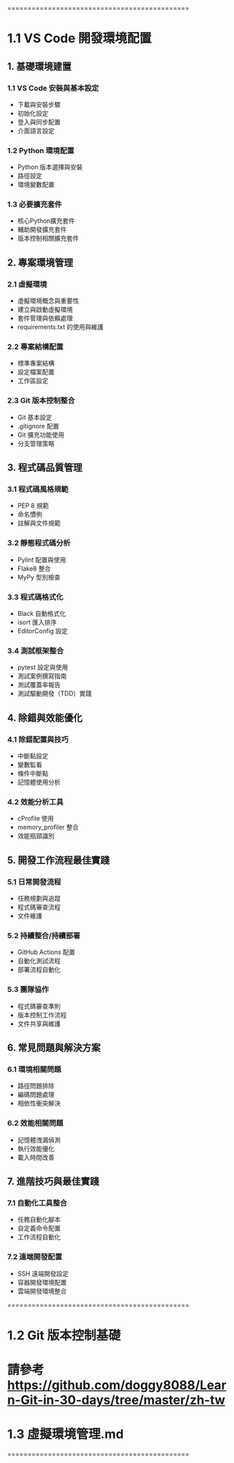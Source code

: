 =============================================
# 1.1 VS Code 開發環境配置
## 1. 基礎環境建置
### 1.1 VS Code 安裝與基本設定
- 下載與安裝步驟
- 初始化設定
- 登入與同步配置
- 介面語言設定

### 1.2 Python 環境配置
- Python 版本選擇與安裝
- 路徑設定
- 環境變數配置

### 1.3 必要擴充套件
- 核心Python擴充套件
- 輔助開發擴充套件
- 版本控制相關擴充套件

## 2. 專案環境管理
### 2.1 虛擬環境
- 虛擬環境概念與重要性
- 建立與啟動虛擬環境
- 套件管理與依賴處理
- requirements.txt 的使用與維護

### 2.2 專案結構配置
- 標準專案結構
- 設定檔案配置
- 工作區設定

### 2.3 Git 版本控制整合
- Git 基本設定
- .gitignore 配置
- Git 擴充功能使用
- 分支管理策略

## 3. 程式碼品質管理
### 3.1 程式碼風格規範
- PEP 8 規範
- 命名慣例
- 註解與文件規範

### 3.2 靜態程式碼分析
- Pylint 配置與使用
- Flake8 整合
- MyPy 型別檢查

### 3.3 程式碼格式化
- Black 自動格式化
- isort 匯入排序
- EditorConfig 設定

### 3.4 測試框架整合
- pytest 設定與使用
- 測試案例撰寫指南
- 測試覆蓋率報告
- 測試驅動開發（TDD）實踐

## 4. 除錯與效能優化
### 4.1 除錯配置與技巧
- 中斷點設定
- 變數監看
- 條件中斷點
- 記憶體使用分析

### 4.2 效能分析工具
- cProfile 使用
- memory_profiler 整合
- 效能瓶頸識別

## 5. 開發工作流程最佳實踐
### 5.1 日常開發流程
- 任務規劃與追蹤
- 程式碼審查流程
- 文件維護

### 5.2 持續整合/持續部署
- GitHub Actions 配置
- 自動化測試流程
- 部署流程自動化

### 5.3 團隊協作
- 程式碼審查準則
- 版本控制工作流程
- 文件共享與維護

## 6. 常見問題與解決方案
### 6.1 環境相關問題
- 路徑問題排除
- 編碼問題處理
- 相依性衝突解決

### 6.2 效能相關問題
- 記憶體洩漏偵測
- 執行效能優化
- 載入時間改善

## 7. 進階技巧與最佳實踐
### 7.1 自動化工具整合
- 任務自動化腳本
- 自定義命令配置
- 工作流程自動化

### 7.2 遠端開發配置
- SSH 遠端開發設定
- 容器開發環境配置
- 雲端開發環境整合

=============================================
# 1.2 Git 版本控制基礎
請參考
https://github.com/doggy8088/Learn-Git-in-30-days/tree/master/zh-tw
=============================================
# 1.3 虛擬環境管理.md

=============================================
